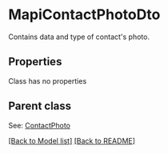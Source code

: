 # MapiContactPhotoDto
Contains data and type of contact&#39;s photo.             

## Properties
Class has no properties

## Parent class

See: [ContactPhoto](ContactPhoto.md)

[[Back to Model list]](Models.md) [[Back to README]](README.md)

